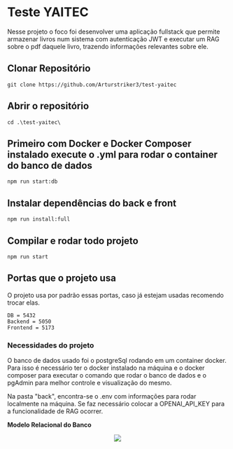 # Teste YAITEC
 
 Nesse projeto o foco foi desenvolver uma aplicação fullstack que permite armazenar livros num sistema com autenticação JWT e executar um RAG sobre o pdf daquele livro, trazendo informações relevantes sobre ele.

## Clonar Repositório
```
git clone https://github.com/Arturstriker3/test-yaitec
```

## Abrir o repositório
```
cd .\test-yaitec\ 
```

## Primeiro com Docker e Docker Composer instalado execute o .yml para rodar o container do banco de dados
```
npm run start:db
```

## Instalar dependências do back e front
```
npm run install:full
```

## Compilar e rodar todo projeto
```
npm run start
```

## Portas que o projeto usa

O projeto usa por padrão essas portas, caso já estejam usadas recomendo trocar elas.
```
DB = 5432
Backend = 5050
Frontend = 5173
```

### Necessidades do projeto

 O banco de dados usado foi o postgreSql rodando em um container docker. Para isso é necessário ter o docker instalado na máquina e o docker composer para executar o comando que rodar o banco de dados e o pgAdmin para melhor controle e visualização do mesmo.

 Na pasta "back", encontra-se o .env com informações para rodar localmente na máquina. Se faz necessário colocar a OPENAI_API_KEY para a funcionalidade de RAG ocorrer.  

 **Modelo Relacional do Banco**
<div align="center">
<img src="https://github.com/Arturstriker3/API-JWT-Node.js-TypeScript-TypeORM/assets/59231364/01ff4b6d-c238-4fbc-97e7-0aa817345c09" width="auto" height="auto" />
</div>
<br/>
